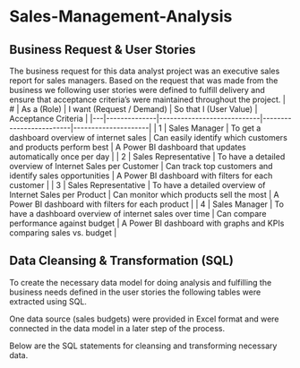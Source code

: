 # Sales-Management-Analysis
## Business Request & User Stories
The business request for this data analyst project was an executive sales report for sales managers. Based on the request that was made from the business we following user stories were defined to fulfill delivery and ensure that acceptance criteria’s were maintained throughout the project.
| # | As a (Role) | I want (Request / Demand) | So that I (User Value) | Acceptance Criteria |
|---|--------------|----------------------------|-------------------------|---------------------|
| 1 | Sales Manager | To get a dashboard overview of internet sales | Can easily identify which customers and products perform best | A Power BI dashboard that updates automatically once per day |
| 2 | Sales Representative | To have a detailed overview of Internet Sales per Customer | Can track top customers and identify sales opportunities | A Power BI dashboard with filters for each customer |
| 3 | Sales Representative | To have a detailed overview of Internet Sales per Product | Can monitor which products sell the most | A Power BI dashboard with filters for each product |
| 4 | Sales Manager | To have a dashboard overview of internet sales over time | Can compare performance against budget | A Power BI dashboard with graphs and KPIs comparing sales vs. budget |
## Data Cleansing & Transformation (SQL)
To create the necessary data model for doing analysis and fulfilling the business needs defined in the user stories the following tables were extracted using SQL.

One data source (sales budgets) were provided in Excel format and were connected in the data model in a later step of the process.

Below are the SQL statements for cleansing and transforming necessary data.

